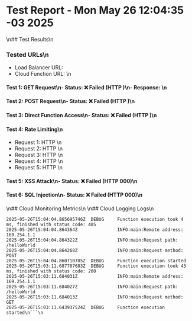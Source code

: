 # Test Report - Mon May 26 12:04:35 -03 2025
\n## Test Results\n
### Tested URLs\n
- Load Balancer URL: 
- Cloud Function URL: \n
#### Test 1: GET Request\n- Status: ❌ Failed (HTTP )\n- Response: \n
#### Test 2: POST Request\n- Status: ❌ Failed (HTTP )\n
#### Test 3: Direct Function Access\n- Status: ❌ Failed (HTTP )\n
#### Test 4: Rate Limiting\n
- Request 1: HTTP \n
- Request 2: HTTP \n
- Request 3: HTTP \n
- Request 4: HTTP \n
- Request 5: HTTP \n
#### Test 5: XSS Attack\n- Status: ❌ Failed (HTTP 000)\n
#### Test 6: SQL Injection\n- Status: ❌ Failed (HTTP 000)\n
\n## Cloud Monitoring Metrics\n
\n## Cloud Logging Logs\n
```\nTIMESTAMP                       SEVERITY  TEXT_PAYLOAD
2025-05-26T15:04:04.865695746Z  DEBUG     Function execution took 4 ms, finished with status code: 405
2025-05-26T15:04:04.864364Z               INFO:main:Remote address: 169.254.1.1
2025-05-26T15:04:04.864322Z               INFO:main:Request path: /helloWorld
2025-05-26T15:04:04.864268Z               INFO:main:Request method: POST
2025-05-26T15:04:04.860710785Z  DEBUG     Function execution started
2025-05-26T15:03:11.687707683Z  DEBUG     Function execution took 43 ms, finished with status code: 200
2025-05-26T15:03:11.684031Z               INFO:main:Remote address: 169.254.1.1
2025-05-26T15:03:11.684027Z               INFO:main:Request path: /helloWorld
2025-05-26T15:03:11.684013Z               INFO:main:Request method: GET
2025-05-26T15:03:11.643937524Z  DEBUG     Function execution started\n```\n
